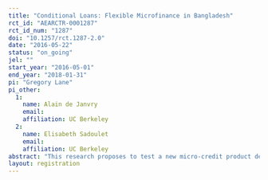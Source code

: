 ```yaml
---
title: "Conditional Loans: Flexible Microfinance in Bangladesh"
rct_id: "AEARCTR-0001287"
rct_id_num: "1287"
doi: "10.1257/rct.1287-2.0"
date: "2016-05-22"
status: "on_going"
jel: ""
start_year: "2016-05-01"
end_year: "2018-01-31"
pi: "Gregory Lane"
pi_other:
  1:
    name: Alain de Janvry
    email: 
    affiliation: UC Berkeley
  2:
    name: Elisabeth Sadoulet
    email: 
    affiliation: UC Berkeley
abstract: "This research proposes to test a new micro-credit product developed in tandem with BRAC Bangladesh that has been modified in order to make it more useful as a income shock coping mechanism. This new product, called the Emergency Loan is designed to address the main limitations of micro-credit as a useful tool for shock coping by offering guaranteed access to a fixed amount of capital regardless of the level of damage done to the individual. It is hoped that thus designed, the Emergency Loan can provide the positive benefits from micro-insurance while by-passing the issue of low demand associated with those products.  "
layout: registration
---
```


